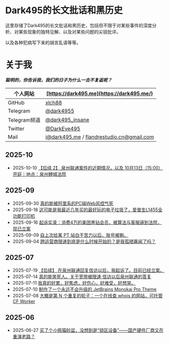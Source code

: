# Dark495的长文批话和黑历史

这里存储了Dark495的长文批话和黑历史，包括但不限于对某些事件的深度分析、对某些现象的独特见解、以及对某些问题的尖锐批评。

以及各种犯病写下来的胡言乱语等等。

# 关于我

**_聪明的，你告诉我，我们的日子为什么一去不复返呢？_**

| 个人网站     | [https://dark495.me](https://dark495.me/)                                                             |
| ------------ | ----------------------------------------------------------------------------------------------------- |
| GitHub       | [xlch88](https://github.com/xlch88)                                                                   |
| Telegram     | [@dark4955](https://t.me/dark4955)                                                                    |
| Telegram频道 | [@dark495_insane](https://t.me/dark495_insane)                                                        |
| Twitter      | [@DarkEye495](https://twitter.com/DarkEye495)                                                         |
| Mail         | [i@dark495.me](mailto:i@dark495.me) / [flandrestudio.cn@gmail.com](mailto:flandrestudio.cn@gmail.com) |

## 2025-10

- 2025-10-10 [【后续 2】 泉州联通案件的近期情况，以及 10月13日（15:00）开庭｜地点：泉州鲤城法院](./2025-10/2025-10-10_QuanzhouUnicom.md)

## 2025-09

- 2025-09-30 [真的能被阿里系的PC端Web风控气死](./2025-09/2025-09-30_Fuck1688.md)
- 2025-09-18 [这可能是我最近几年买的最好玩的电子垃圾了，爱普生L1455全功能打印机](./2025-09/2025-09-18_printer-L1455.md)
- 2025-09-16 [起诉实录：消费4万的美团黑钻会员，被算法与客服逼到法院，现已立案](./2025-09/2025-09-16_FuckMeituan.MD)
- 2025-09-09 [自上次给某 PT 站白干苦力以后，账号被删。](./2025-09/2025-09-09_pt.md)
- 2025-09-04 [跨运营商限速到底是什么时候开始的？是我孤陋寡闻了吗？](./2025-09/2025-09-04_isp-qos.md)

## 2025-07

- 2025-07-19 [【后续】 在泉州联通回复信访以后，我起诉了。目前已经立案。](./2025-07/2025-07-19_qzunicom_qs.md)
- 2025-07-14 [真的能笑死人。关于宽带被限速 信访以后泉州联通的答复](./2025-07/2025-07-14_qzunicom_xf.md)
- 2025-07-11 [我真的好累，好焦虑，好伤心，好难受，好想哭。](./2025-07/2025-07-11_07-23-19.md)
- 2025-07-10 [制作了一个永远不会升级的 JetBrains Monokai Pro Theme](./2025-07/2025-07-10_jb-monokai.md)
- 2025-07-08 [大概是第 N 个重复的轮子：一个在线查 whois 的网站，可托管 CF Worker](./2025-07/2025-07-08_whois.md)

## 2025-06

- 2025-06-27 [买了个小佩猫砂盆，没想到是“锁区设备”——国产硬件厂商又在重演老路？](./2025-06/2025-06-27_xp.md)

